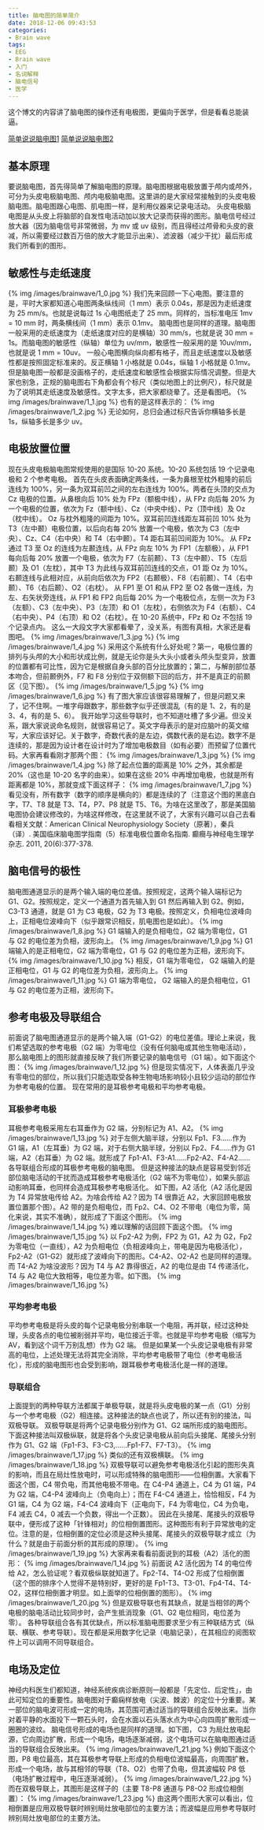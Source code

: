 ```yaml
---
title: 脑电图的简单简介
date: 2018-12-06 09:43:53
categories:
- Brain wave
tags:
- EEG
- Brain wave
- 入门
- 名词解释
- 脑电信号
- 医学
---
```

这个博文的内容讲了脑电图的操作还有电极图，更偏向于医学，但是看看总能装逼。
<!--more-->
[简单说说脑电图1](http://neuro.dxy.cn/article/139395)
[简单说说脑电图2](http://neuro.dxy.cn/article/140018?keywords=%E7%AE%80%E5%8D%95%E8%AF%B4%E8%AF%B4%E8%84%91%E7%94%B5%E5%9B%BE)
## 基本原理
要说脑电图，首先得简单了解脑电图的原理。脑电图根据电极放置于颅内或颅外，可分为头皮电极脑电图、颅内电极脑电图。这里讲的是大家经常接触到的头皮电极脑电图。脑电图跟心电图、肌电图一样，是利用仪器来记录电活动。
头皮电极脑电图是从头皮上将脑部的自发性电活动加以放大记录而获得的图形。脑电信号经过放大器（因为脑电信号非常微弱，为 mv 或 uv 级别，而且得经过颅骨和头皮的衰减，所以需要经过数百万倍的放大才能显示出来）、滤波器（减少干扰）最后形成我们所看到的图形。
## 敏感性与走纸速度
{% img /images/brainwave/1_0.jpg %}
我们先来回顾一下心电图。要注意的是，平时大家都知道心电图两条纵线间（1 mm）表示 0.04s，那是因为走纸速度为 25 mm/s。也就是说每过 1s 心电图纸走了 25 mm。同样的，当标准电压 1mv = 10 mm 时，两条横线间（1 mm）表示 0.1mv。
脑电图也是同样的道理。脑电图一般采用的走纸速度为（走纸速度对应的是横轴）30 mm/s，也就是说 30 mm = 1s。而脑电图的敏感性（纵轴）单位为 uv/mm，敏感性一般采用的是 10uv/mm，也就是说 1 mm = 10uv。
一般心电图横向纵向都有格子，而且走纸速度以及敏感性都是按照固定标准来的。反正横轴 1 小格就是 0.04s，纵轴 1 小格就是 0.1mv。但是脑电图一般都是没画格子的，走纸速度和敏感性会根据实际情况调整。但是大家也别急，正规的脑电图右下角都会有个标尺（类似地图上的比例尺），标尺就是为了说明其走纸速度及敏感性。文字太多，把大家都绕晕了。还是看图吧。
{% img /images/brainwave/1_1.jpg %}
也有的是这样表示的：
{% img /images/brainwave/1_2.jpg %}
无论如何，总归会通过标尺告诉你横轴多长是 1s，纵轴多长是多少 uv。
## 电极放置位置
现在头皮电极脑电图常规使用的是国际 10-20 系统。10-20 系统包括 19 个记录电极和 2 个参考电极。
首先在头皮表面确定两条线，一条为鼻根至枕外粗隆的前后连线为 100%，另一条为双耳前凹之间的左右连线为 100%。两者在头顶的交点为 Cz 电极的位置。从鼻根向后 10% 处为 FPz（额极中线），从 FPz 向后每 20% 为一个电极的位置，依次为 Fz（额中线）、Cz（中央中线）、Pz（顶中线）及 Oz（枕中线）。
Oz 与枕外粗隆的间距为 10%。双耳前凹连线距左耳前凹 10% 处为 T3（左中颞）电极位置，以后向右每 20% 放置一个电极，依次为 C3（左中央）、Cz、C4（右中央）和 T4（右中颞）。T4 距右耳前凹间距为 10%。
从 FPz 通过 T3 至 Oz 的连线为左颞连线，从 FPz 向左 10% 为 FP1（左额极），从 FP1 每向后每 20% 放置一个电极，依次为 F7（左前颞）、T3（左中颞）、T5（左后颞）及 O1（左枕），其中 T3 为此线与双耳前凹连线的交点，O1 距 Oz 为 10%。右颞连线与此相对应，从前向后依次为 FP2（右颞极）、F8（右前颞）、T4（右中颞）、T6（右后颞）、O2（右枕）。
从 FP1 至 O1 和从 FP2 至 O2 各做一连线，为左、右矢状旁连线，从 FP1 和 FP2 向后每 20% 为一个电极位点，左侧一次为 F3（左额）、C3（左中央）、P3（左顶）和 O1（左枕），右侧依次为 F4（右额）、C4（右中央）、P4（右顶）和 O2（右枕）。在 10-20 系统中，FPz 和 Oz 不包括 19 个记录点内。
这么一大段文字大家都看晕了，没关系，有图有真相，大家还是看图吧。
{% img /images/brainwave/1_3.jpg %}
{% img /images/brainwave/1_4.jpg %}
采用这个系统有什么好处呢？第一，电极位置的排列与头颅的大小和形状成比例，就是无论你是头大头小或者头颅头型变异，放置的位置都有可比性，因为它是根据自身头部的百分比放置的；第二，与解剖部位基本吻合，但前颞例外，F7 和 F8 分别位于双侧额下回的后方，并不是真正的前颞区（见下图）。
{% img /images/brainwave/1_5.jpg %}
{% img /images/brainwave/1_6.jpg %}
有了图大家应该很容易理解了，但是问题又来了，记不住啊。一堆字母跟数字，那些数字似乎还很混乱（有的是 1、2，有的是 3、4，有的是 5、6）。
我开始学习这些导联时，也不知道吐槽了多少遍。但没关系，跟大家说说命名规则，就很容易记了。英文字母表示的是对应脑叶的英文缩写，大家应该好记。关于数字，奇数代表的是左边，偶数代表的是右边。数字不是连续的，那是因为设计者在设计时为了增加电极数目（如有必要）而预留了位置代码。大家再看看刚才那两个图：
{% img /images/brainwave/1_3.jpg %}
{% img /images/brainwave/1_4.jpg %}
除了起点位置的距离是 10% 之外，其余都是 20%（这也是 10-20 名字的由来）。如果在这些 20% 中再增加电极，也就是所有距离都是 10%，那就变成下面这样子：
{% img /images/brainwave/1_7.jpg %}
看见没有，所有数字（数字的顺序是横向的）都是连续的了（注意这个图的黑底白字，T7、T8 就是 T3、T4，P7、P8 就是 T5、T6。为啥在这里改了，那是美国脑电图协会建议修改的，为啥这样修改，在这里就不说了，大家有兴趣可以自己去看看相关文献：American Clinical Neurophysiology Society（原著），秦兵（译）. 美国临床脑电图学指南（5）标准电极位置命名指南. 癫癎与神经电生理学杂志. 2011, 20(6):377-378.
## 脑电信号的极性
脑电图通道显示的是两个输入端的电位差值。按照规定，这两个输入端标记为 G1、G2。按照规定，定义一个通道为首先输入到 G1 然后再输入到 G2。例如，C3-T3 通道，就是 G1 为 C3 电极，G2 为 T3 电极。按照定义，负相电位波峰向上，正相电位波峰向下（似乎跟常识相反，肌电图也是如此）。
{% img /images/brainwave/1_8.jpg %}
G1 端输入的是负相电位，G2 端为零电位，G1 与 G2 的电位差为负相，波形向上。
{% img /images/brainwave/1_9.jpg %}
G1 端输入的是正相电位，G2 端为零电位，G1 与 G2 的电位差为正相，波形向下。
{% img /images/brainwave/1_10.jpg %}
相反，G1 端为零电位， G2 端输入的是正相电位，G1 与 G2 的电位差为负相，波形向上。
{% img /images/brainwave/1_11.jpg %}
G1 端为零电位， G2 端输入的是负相电位，G1 与 G2 的电位差为正相，波形向下。
## 参考电极及导联组合
前面说了脑电图通道显示的是两个输入端（G1-G2）的电位差值。理论上来说，我们希望选取的参考电极（G2 端）为零电位（没有任何脑电或其他生物电活动），那么脑电图上的图形就直接反映了我们所要记录的脑电信号（G1 端）。如下面这个图：
{% img /images/brainwave/1_12.jpg %}
但是现实情况下，人体表面几乎没有零电位的部位，所以我们只能选取受各种生物电场影响较小且较少运动的部位作为参考电极的位置。
现在常用的是耳极参考电极和平均参考电极。
### 耳极参考电极
耳极参考电极采用左右耳垂作为 G2 端，分别标记为 A1、A2。
{% img /images/brainwave/1_13.jpg %}
对于左侧大脑半球，分别以 Fp1、F3……作为 G1 端，A1（左耳垂）为 G2 端，对于右侧大脑半球，分别以 Fp2、F4……作为 G1 端，A2（右耳垂）为 G2 端。就形成了 Fp1-A1、F3-A1……Fp2-A2、F4-A2……各导联组合形成的耳极参考电极的脑电图。
但是这种接法的缺点是容易受到邻近部位脑电活动的干扰而造成耳极参考电极活化（G2 端不为零电位），如果头部运动影响耳垂，也同样会造成耳极参考电极活化。
如下图，A2 活化（A2 活化是因为 T4 异常放电传给 A2。为啥会传给 A2？因为 T4 很靠近 A2，大家回顾电极放置位置那个图）。A2 带的是负相电位，而 Fp2、C4、O2 不带电（电位为零，简化来说，其实不准确），就形成了下面这个图形。
{% img /images/brainwave/1_14.jpg %}
难以理解的话回顾下面这个图。
{% img /images/brainwave/1_15.jpg %}
以 Fp2-A2 为例，FP2 为 G1，A2 为 G2，Fp2 为零电位（一直线），A2 为负相电位（负相波峰向上，带电是因为电极活化），Fp2-A2（G1-G2）就形成了波峰向下的图形。C4-A2、O2-A2 也是同样的道理。而 T4-A2 为啥没波形？因为 T4 与 A2 靠得很近，A2 的电位是由 T4 传递活化，T4 与 A2 电位大致相等，电位差为零。如下图。
{% img /images/brainwave/1_16.jpg %}
### 平均参考电极
平均参考电极是将头皮的每个记录电极分别串联一个电阻，再并联，经过这种处理，头皮各点的电位被削弱并平均，电位接近于零。也就是平均参考电极（缩写为 AV，看到这个词千万别乱想）作为 G2 端。
但是如果某一个头皮记录电极有非常高的电位，上述处理无法将其完全消除，平均参考电极带了电位（参考电极活化），形成的脑电图形也会受到影响，跟耳极参考电极活化是一样的道理。
### 导联组合
上面提到的两种导联方法都属于单极导联，就是将头皮电极的某一点（G1）分别与一个参考电极（G2）相连接。这种接法的缺点也说了，所以还有别的接法，叫双极导联。
双极导联是将两个记录电极分别作为 G1、G2 端所形成的脑电图形。下面这种接法叫双极纵联，就是将各个头皮记录电极从前向后头接尾、尾接头分别作为 G1、G2 端（Fp1-F3、F3-C3,……Fp1-F7、F7-T3）。
{% img /images/brainwave/1_17.jpg %}
类似的还有双极横联。
{% img /images/brainwave/1_18.jpg %}
双极导联可以避免参考电极活化引起的图形失真的影响，而且在局灶性放电时，可以形成特殊的脑电图形——位相倒置。大家看下面这个图，C4 带负电，而其他电极不带电。在 C4-P4 通道上，C4 为 G1 端，P4 为 G2 端，C4-P4 波峰向上（负电向上）；而在 F4-C4 通道上，恰恰相反，F4 为 G1 端，C4 为 G2 端，F4-C4 波峰向下（正电向下，F4 为零电位，C4 为负电，F4 减去 C4，0 减去一个负数，得出一个正数）。
因此在头接尾、尾接头的双极导联中，便形成了这种「针锋相对」的位相倒置图形。这种图形有利于异常放电的定位。注意的是，位相倒置的定位必须是这种头接尾、尾接头的双极导联才成立（为什么？就是由于前面分析的其形成的原理）。
{% img /images/brainwave/1_19.jpg %}
大家再来看看前面说到的耳极（A2）活化的图形：
{% img /images/brainwave/1_14.jpg %}
前面说 A2 活化因为 T4 的电位传给 A2，怎么验证呢？看双极纵联就知道了。Fp2-T4、T4-O2 形成了位相倒置（这个图的排序个人觉得不是特别好，更好的是 Fp1-T3、T3-01、Fp4-T4、T4-O2，这样位相倒置才明显。如上面举的位相倒置的图形）。
{% img /images/brainwave/1_20.jpg %}
但是双极导联也有其缺点，就是当相邻的两个电极的脑电活动比较同步时，会产生抵消现象（G1、G2 电位相同，电位差为零）。
各种导联组合各有其优缺点，所以标准脑电图要求至少有三种联结方式（纵联、横联、参考导联）。现在都是采用数字化记录（电脑记录），在其相应的阅图软件上可以调用不同导联组合。
## 电场及定位
神经内科医生们都知道，神经系统疾病诊断原则一般都是「先定位、后定性」，由此可知定位的重要性。脑电图对于癫痫样放电（尖波、棘波）的定位十分重要。某一部位的脑电波可形成一定的电场，其范围可通过适当的导联组合反映出来。当你对着平静的水面投下一颗石头时，会在水面以石头落水点为中心向四周扩散形成一圈圈的波纹。
脑电信号形成的电场也是同样的道理。如下图， C3 为局灶放电起源，它向周边扩散，形成一个电场，电场逐渐减弱，这个电场可以在脑电图通过适当的导联组合反映出来。
{% img /images/brainwave/1_21.jpg %}
例如下面这个图，P8 电位最高，其在耳极参考导联上形成的负相电位波幅最高，向周围扩散，形成一个电场，故与其相邻的导联（T8、O2）也带了负电，但其波幅较 P8 低（电场扩散过程中，电压逐渐减弱）。
{% img /images/brainwave/1_22.jpg %}
而在双极导联上，其图形是这样子的（主要 T8-P8 通道与 P8-O2 形成位相倒置）：
{% img /images/brainwave/1_23.jpg %}
由这两个图形大家可以看出，位相倒置是应用双极导联时辨别局灶放电部位的主要方法；而波幅是应用参考导联时辨别局灶放电部位的主要方法。



